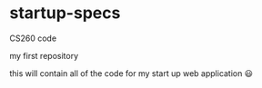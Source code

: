 # startup-specs
CS260 code

my first repository

this will contain all of the code for my start up web application 😃
